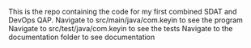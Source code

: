 This is the repo containing the code for my first combined SDAT and DevOps QAP.
Navigate to src/main/java/com.keyin to see the program
Navigate to src/test/java/com.keyin to see the tests
Navigate to the documentation folder to see documentation
